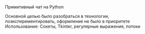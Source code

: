 Примитивный чат на Python

Основной целью было разобраться в технологии, поэксперементировать, оформление не было в приоритете
Использование: Сокеты, Tkinter, регулярные выражения, потоки
